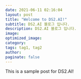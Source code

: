 ```yaml
---
date: 2021-06-11 02:16:04
layout: post
title: "Welcome to DS2.AI!"
subtitle: DS2.AI 블로그 입니다.
description: DS2.AI 블로그 입니다.
image:
optimized_image:
category:
tags: tag1, tag2
author:
paginate: false
---
```

This is a sample post for DS2.AI!
